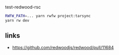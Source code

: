 test-redwood-rsc

```sh
RWFW_PATH=... yarn rwfw project:tarsync
yarn rw dev
```

## links

- https://github.com/redwoodjs/redwood/pull/11684
